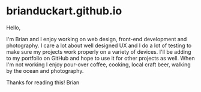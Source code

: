 # brianduckart.github.io

Hello,

I'm Brian and I enjoy working on web design, front-end development and photography. I care a lot about well designed UX and I do a lot of testing to make sure my projects work properly on a variety of devices. I'll be adding to my portfolio on GitHub and hope to use it for other projects as well. When I'm not working I enjoy pour-over coffee, cooking, local craft beer, walking by the ocean and photography.

Thanks for reading this!
Brian
